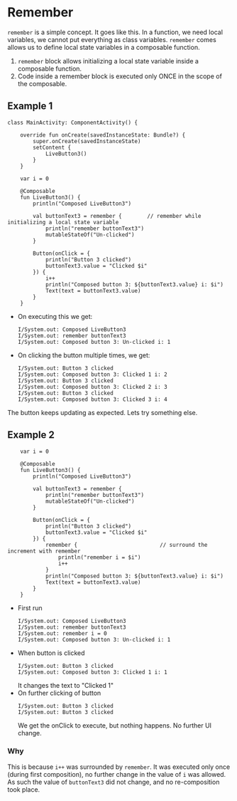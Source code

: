 # Remember

`remember` is a simple concept. It goes like this. In a function, we need local variables, we cannot put everything as class variables. `remember` comes allows us to define local state variables in a composable function.
1. `remember` block allows initializing a local state variable inside a composable function.
2. Code inside a remember block is executed only ONCE in the scope of the composable.

## Example 1

```
class MainActivity: ComponentActivity() {

    override fun onCreate(savedInstanceState: Bundle?) {
        super.onCreate(savedInstanceState)
        setContent {
            LiveButton3()
        }
    }
    
    var i = 0

    @Composable
    fun LiveButton3() {
        println("Composed LiveButton3")

        val buttonText3 = remember {        // remember while initializing a local state variable
            println("remember buttonText3")
            mutableStateOf("Un-clicked")
        }

        Button(onClick = {
            println("Button 3 clicked")
            buttonText3.value = "Clicked $i"
        }) {
            i++
            println("Composed button 3: ${buttonText3.value} i: $i")
            Text(text = buttonText3.value)
        }
    }
```

- On executing this we get:
  ```
  I/System.out: Composed LiveButton3
  I/System.out: remember buttonText3
  I/System.out: Composed button 3: Un-clicked i: 1
  ```
- On clicking the button multiple times, we get:
  ```
  I/System.out: Button 3 clicked
  I/System.out: Composed button 3: Clicked 1 i: 2
  I/System.out: Button 3 clicked
  I/System.out: Composed button 3: Clicked 2 i: 3
  I/System.out: Button 3 clicked
  I/System.out: Composed button 3: Clicked 3 i: 4
  ```
  
The button keeps updating as expected. Lets try something else.

## Example 2
```
    var i = 0

    @Composable
    fun LiveButton3() {
        println("Composed LiveButton3")

        val buttonText3 = remember {
            println("remember buttonText3")
            mutableStateOf("Un-clicked")
        }

        Button(onClick = {
            println("Button 3 clicked")
            buttonText3.value = "Clicked $i"
        }) {
            remember {                          // surround the increment with remember
                println("remember i = $i")
                i++
            }
            println("Composed button 3: ${buttonText3.value} i: $i")
            Text(text = buttonText3.value)
        }
    }
```
- First run
  ```
  I/System.out: Composed LiveButton3
  I/System.out: remember buttonText3
  I/System.out: remember i = 0
  I/System.out: Composed button 3: Un-clicked i: 1
  ```
- When button is clicked
  ```
  I/System.out: Button 3 clicked
  I/System.out: Composed button 3: Clicked 1 i: 1
  ```
  It changes the text to "Clicked 1"
- On further clicking of button
  ```
  I/System.out: Button 3 clicked
  I/System.out: Button 3 clicked
  ```
  We get the onClick to execute, but nothing happens. No further UI change.
  
### Why
This is because `i++` was surrounded by `remember`. It was executed only once (during first composition), no further change in the value of `i` was allowed. As such the value of `buttonText3` did not change, and no re-composition took place.
